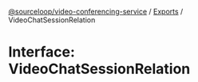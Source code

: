 [@sourceloop/video-conferencing-service](../README.md) / [Exports](../modules.md) / VideoChatSessionRelation

# Interface: VideoChatSessionRelation
